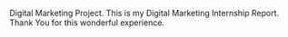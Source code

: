 Digital Marketing Project.
This is my Digital Marketing Internship Report.
Thank You for this wonderful experience.

